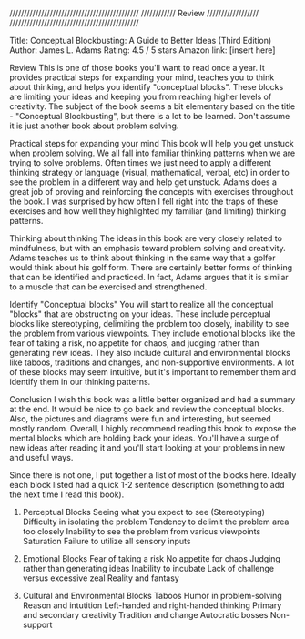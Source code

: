 /////////////////////////////////////////////
////////////    Review     //////////////////
/////////////////////////////////////////////

Title: Conceptual Blockbusting: A Guide to Better Ideas (Third Edition)
Author: James L. Adams
Rating: 4.5 / 5 stars
Amazon link: [insert here]

Review
This is one of those books you'll want to read once a year. It provides practical steps for expanding your mind, teaches you to think about thinking, and helps you identify "conceptual blocks". These blocks are limiting your ideas and keeping you from reaching higher levels of creativity. The subject of the book seems a bit elementary based on the title - "Conceptual Blockbusting", but there is a lot to be learned. Don't assume it is just another book about problem solving.

Practical steps for expanding your mind
This book will help you get unstuck when problem solving. We all fall into familiar thinking patterns
when we are trying to solve problems. Often times we just need to apply a different thinking strategy or language 
(visual, mathematical, verbal, etc) in order to see the problem in a different way and help get unstuck.
Adams does a great job of proving and reinforcing the concepts with exercises throughout the book.
I was surprised by how often I fell right into the traps of these exercises and how well they highlighted
my familiar (and limiting) thinking patterns.

Thinking about thinking
The ideas in this book are very closely related to mindfulness, but with an emphasis toward problem solving and creativity.
Adams teaches us to think about thinking in the same way that a golfer would think about his golf form.
There are certainly better forms of thinking that can be identified and practiced. In fact, Adams argues
that it is similar to a muscle that can be exercised and strengthened. 

Identify "Conceptual blocks"
You will start to realize all the conceptual "blocks" that are obstructing on your ideas. These include
perceptual blocks like stereotyping, delimiting the problem too closely, inability to see the problem from
various viewpoints. They include emotional blocks like the fear of taking a risk, no appetite for chaos,
and judging rather than generating new ideas. They also include cultural and environmental blocks like
taboos, traditions and changes, and non-supportive environments. A lot of these blocks may seem intuitive,
but it's important to remember them and identify them in our thinking patterns.

Conclusion
I wish this book was a little better organized and had a summary at the end. It would be nice to
go back and review the conceptual blocks. Also, the pictures and diagrams were fun and interesting, 
but seemed mostly random. Overall, I highly recommend reading this book to expose the mental blocks which are holding
back your ideas. You'll have a surge of new ideas after reading it and you'll start looking at your 
problems in new and useful ways.

Since there is not one, I put together a list of most of the blocks here.
Ideally each block listed had a quick 1-2 sentence description (something to add the next time I read this book).

1. Perceptual Blocks
Seeing what you expect to see (Stereotyping)
Difficulty in isolating the problem
Tendency to delimit the problem area too closely
Inability to see the problem from various viewpoints
Saturation
Failure to utilize all sensory inputs

2. Emotional Blocks
Fear of taking a risk
No appetite for chaos
Judging rather than generating ideas
Inability to incubate
Lack of challenge versus excessive zeal
Reality and fantasy

3. Cultural and Environmental Blocks
Taboos
Humor in problem-solving
Reason and intutition
Left-handed and right-handed thinking
Primary and secondary creativity
Tradition and change
Autocratic bosses
Non-support

